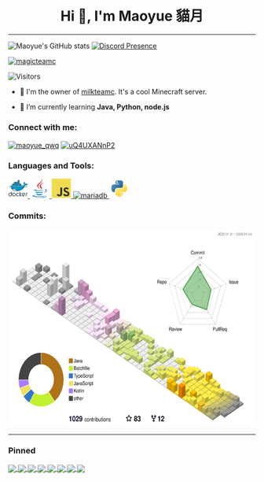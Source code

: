 <h1 align="center">Hi 👋, I'm Maoyue 貓月</h1>

* * *  

![Maoyue's GitHub stats](https://github-readme-stats.vercel.app/api?username=MagicTeaMC&show_icons=true&theme=radical)
[![Discord Presence](https://lanyard.cnrad.dev/api/1186853715135709256)](https://discord.com/users/1186853715135709256)  

<p align="left"> <a href="https://github.com/ryo-ma/github-profile-trophy"><img src="https://github-profile-trophy.vercel.app/?username=magicteamc&column=7&margin-w=15&margin-h=10&theme=discord&no-frame=true" alt="magicteamc" /></a> </p>

![Visitors](https://count.getloli.com/get/@MagicTeaMC)

- 🎢 I'm the owner of [milkteamc](https://github.com/milkteamc). It's a cool Minecraft server.

- 🌱 I’m currently learning **Java, Python, node.js**

<h3 align="left">Connect with me:</h3>
<p align="left">
<a href="https://twitter.com/maoyue_qwq" target="blank"><img align="center" src="https://raw.githubusercontent.com/rahuldkjain/github-profile-readme-generator/master/src/images/icons/Social/twitter.svg" alt="maoyue_qwq" height="30" width="40" /></a>
<a href="https://discord.gg/uQ4UXANnP2" target="blank"><img align="center" src="https://raw.githubusercontent.com/rahuldkjain/github-profile-readme-generator/master/src/images/icons/Social/discord.svg" alt="uQ4UXANnP2" height="30" width="40" /></a>
</p>

<h3 align="left">Languages and Tools:</h3>
<p align="left"> <a href="https://www.docker.com/" target="_blank" rel="noreferrer"> <img src="https://raw.githubusercontent.com/devicons/devicon/master/icons/docker/docker-original-wordmark.svg" alt="docker" width="40" height="40"/> </a> <a href="https://www.java.com" target="_blank" rel="noreferrer"> <img src="https://raw.githubusercontent.com/devicons/devicon/master/icons/java/java-original.svg" alt="java" width="40" height="40"/> </a> <a href="https://developer.mozilla.org/en-US/docs/Web/JavaScript" target="_blank" rel="noreferrer"> <img src="https://raw.githubusercontent.com/devicons/devicon/master/icons/javascript/javascript-original.svg" alt="javascript" width="40" height="40"/> </a> <a href="https://mariadb.org/" target="_blank" rel="noreferrer"> <img src="https://www.vectorlogo.zone/logos/mariadb/mariadb-icon.svg" alt="mariadb" width="40" height="40"/> </a> <a href="https://www.python.org" target="_blank" rel="noreferrer"> <img src="https://raw.githubusercontent.com/devicons/devicon/master/icons/python/python-original.svg" alt="python" width="40" height="40"/> </a> </p>
<h3 align="left">Commits:</h3>
<p align="left"><img src="./profile-3d-contrib/profile-season-animate.svg" height="400"></p>

* * *

### Pinned
<a href="https://github.com/MagicTeaMC/pterodactyl-tw">
  <img align="center" src="https://github-readme-stats.vercel.app/api/pin/?username=MagicTeaMC&repo=pterodactyl-tw&show_owner=true&theme=synthwave" />
</a>
<a href="https://github.com/MagicTeaMC/Minecraft-server-auto-setup">
  <img align="center" src="https://github-readme-stats.vercel.app/api/pin/?username=MagicTeaMC&repo=Minecraft-server-auto-setup&show_owner=true&theme=synthwave" />
</a>
<a href="https://github.com/MagicTeaMC/Orange-Dog">
  <img align="center" src="https://github-readme-stats.vercel.app/api/pin/?username=MagicTeaMC&repo=Orange-Dog&show_owner=true&theme=synthwave" />
</a>
<a href="https://github.com/MagicTeaMC/cbmc.js">
  <img align="center" src="https://github-readme-stats.vercel.app/api/pin/?username=MagicTeaMC&repo=cbmc.js&show_owner=true&theme=synthwave" />
</a>
<a href="https://github.com/MagicTeaMC/ServerStatusDiscordBot">
  <img align="center" src="https://github-readme-stats.vercel.app/api/pin/?username=MagicTeaMC&repo=ServerStatusDiscordBot&show_owner=true&theme=synthwave" />
</a>
<a href="https://github.com/MagicTeaMC/typing">
  <img align="center" src="https://github-readme-stats.vercel.app/api/pin/?username=MagicTeaMC&repo=typing&show_owner=true&theme=synthwave" />
</a>
<a href="https://github.com/MagicTeaMC/ChatGPT-playground-chinese">
  <img align="center" src="https://github-readme-stats.vercel.app/api/pin/?username=MagicTeaMC&repo=ChatGPT-playground-chinese&show_owner=true&theme=synthwave" />
</a>
<a href="https://github.com/MagicTeaMC/moomoo-bot-dev">
  <img align="center" src="https://github-readme-stats.vercel.app/api/pin/?username=MagicTeaMC&repo=moomoo-bot-dev&show_owner=true&theme=synthwave" />

